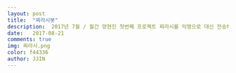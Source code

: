```yaml
---
layout: post
title:  "찌라시봇"
description:  2017년 7월 / 월간 양현진 첫번째 프로젝트 찌라시를 익명으로 대신 전송해주는 챗봇
date:   2017-08-21
comments: true
img: 찌라시.png
color: f44336
author: JJIN
---
```

